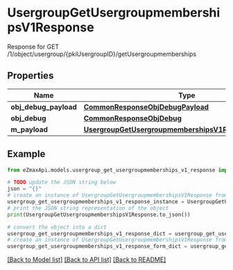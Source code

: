 # UsergroupGetUsergroupmembershipsV1Response

Response for GET /1/object/usergroup/{pkiUsergroupID}/getUsergroupmemberships

## Properties

Name | Type | Description | Notes
------------ | ------------- | ------------- | -------------
**obj_debug_payload** | [**CommonResponseObjDebugPayload**](CommonResponseObjDebugPayload.md) |  | 
**obj_debug** | [**CommonResponseObjDebug**](CommonResponseObjDebug.md) |  | [optional] 
**m_payload** | [**UsergroupGetUsergroupmembershipsV1ResponseMPayload**](UsergroupGetUsergroupmembershipsV1ResponseMPayload.md) |  | 

## Example

```python
from eZmaxApi.models.usergroup_get_usergroupmemberships_v1_response import UsergroupGetUsergroupmembershipsV1Response

# TODO update the JSON string below
json = "{}"
# create an instance of UsergroupGetUsergroupmembershipsV1Response from a JSON string
usergroup_get_usergroupmemberships_v1_response_instance = UsergroupGetUsergroupmembershipsV1Response.from_json(json)
# print the JSON string representation of the object
print(UsergroupGetUsergroupmembershipsV1Response.to_json())

# convert the object into a dict
usergroup_get_usergroupmemberships_v1_response_dict = usergroup_get_usergroupmemberships_v1_response_instance.to_dict()
# create an instance of UsergroupGetUsergroupmembershipsV1Response from a dict
usergroup_get_usergroupmemberships_v1_response_form_dict = usergroup_get_usergroupmemberships_v1_response.from_dict(usergroup_get_usergroupmemberships_v1_response_dict)
```
[[Back to Model list]](../README.md#documentation-for-models) [[Back to API list]](../README.md#documentation-for-api-endpoints) [[Back to README]](../README.md)


